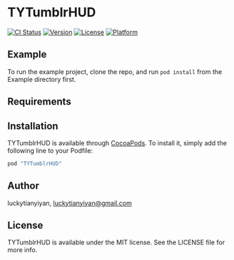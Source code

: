 # TYTumblrHUD

[![CI Status](http://img.shields.io/travis/luckytianyiyan/TYTumblrHUD.svg?style=flat)](https://travis-ci.org/luckytianyiyan/TYTumblrHUD)
[![Version](https://img.shields.io/cocoapods/v/TYTumblrHUD.svg?style=flat)](http://cocoapods.org/pods/TYTumblrHUD)
[![License](https://img.shields.io/cocoapods/l/TYTumblrHUD.svg?style=flat)](http://cocoapods.org/pods/TYTumblrHUD)
[![Platform](https://img.shields.io/cocoapods/p/TYTumblrHUD.svg?style=flat)](http://cocoapods.org/pods/TYTumblrHUD)

## Example

To run the example project, clone the repo, and run `pod install` from the Example directory first.

## Requirements

## Installation

TYTumblrHUD is available through [CocoaPods](http://cocoapods.org). To install
it, simply add the following line to your Podfile:

```ruby
pod "TYTumblrHUD"
```

## Author

luckytianyiyan, luckytianyiyan@gmail.com

## License

TYTumblrHUD is available under the MIT license. See the LICENSE file for more info.

